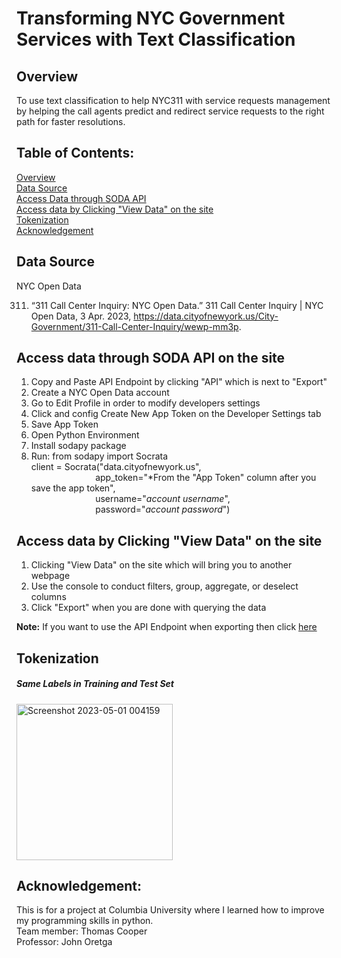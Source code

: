 # Transforming NYC Government Services with Text Classification

## Overview 
To use text classification to help NYC311 with service requests management by helping the call agents predict and redirect service requests to the right path for faster resolutions.

## Table of Contents:

[Overview](https://github.com/sunnychang517/-Transforming-NYC-Government-Services/edit/main/README.md#overview)</br>
[Data Source](https://github.com/sunnychang517/-Transforming-NYC-Government-Services/edit/main/README.md#data-source)</br>
[Access Data through SODA API](https://github.com/sunnychang517/-Transforming-NYC-Government-Services/edit/main/README.md#access-data-through-soda-api-on-the-site)</br>
[Access data by Clicking "View Data" on the site](https://github.com/sunnychang517/-Transforming-NYC-Government-Services/edit/main/README.md#access-data-through-soda-api-on-the-site)</br>
[Tokenization](https://github.com/sunnychang517/-Transforming-NYC-Government-Services/edit/main/README.md#tokenization)</br>
[Acknowledgement](https://github.com/sunnychang517/-Transforming-NYC-Government-Services/edit/main/README.md#acknowledgement)

## Data Source
 NYC Open Data
 
 311. “311 Call Center Inquiry: NYC Open Data.” 311 Call Center Inquiry | NYC Open Data, 3 Apr. 2023, https://data.cityofnewyork.us/City-Government/311-Call-Center-Inquiry/wewp-mm3p. 
 
## Access data through SODA API on the site

 1. Copy and Paste API Endpoint by clicking "API" which is next to "Export"
 2. Create a NYC Open Data account 
 3. Go to Edit Profile in order to modify developers settings
 4. Click and config Create New App Token on the Developer Settings tab
 5. Save App Token
 6. Open Python Environment
 7. Install sodapy package
 8. Run: 
 from sodapy import Socrata</br>
client = Socrata("data.cityofnewyork.us",</br>
&nbsp; &nbsp; &nbsp; &nbsp; &nbsp; &nbsp; &nbsp; &nbsp; &nbsp; &nbsp; &nbsp; &nbsp; &nbsp; app_token="*From the "App Token" column after you save the app token",</br>
&nbsp; &nbsp; &nbsp; &nbsp; &nbsp; &nbsp; &nbsp; &nbsp; &nbsp; &nbsp; &nbsp; &nbsp; &nbsp; username="*account username*",</br>
&nbsp; &nbsp; &nbsp; &nbsp; &nbsp; &nbsp; &nbsp; &nbsp; &nbsp; &nbsp; &nbsp; &nbsp; &nbsp; password="*account password*")</br>

## Access data by Clicking "View Data" on the site

1. Clicking "View Data" on the site which will bring you to another webpage
2. Use the console to conduct filters, group, aggregate, or deselect columns 
3. Click "Export" when you are done with querying the data 

<strong>Note:</strong> If you want to use the API Endpoint when exporting then click [here](https://github.com/sunnychang517/-Transforming-NYC-Government-Services/edit/main/README.md#access-data-through-soda-api-on-the-site)

## Tokenization
<h5>Same Labels in Training and Test Set</h5>
<img width="250" alt="Screenshot 2023-05-01 004159" src="https://user-images.githubusercontent.com/54777897/236724636-26c77fec-dda6-4ca1-ad8f-6ba79750b86e.png">

## Acknowledgement: 
This is for a project at Columbia University where I learned how to improve my programming skills in python.</br>
Team member: Thomas Cooper</br>
Professor: John Oretga 

